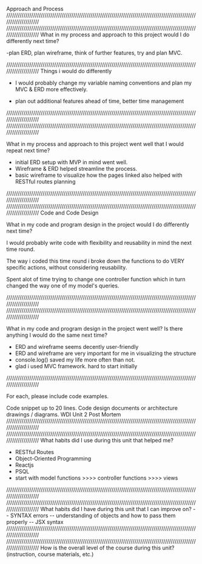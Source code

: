 Approach and Process
////////////////////////////////////////////////////////////////////////////////////////////////////////////////////
////////////////////////////////////////////////////////////////////////////////////////////////////////////////////
What in my process and approach to this project would I do differently next time?


-plan ERD, plan wireframe, think of further features, try and plan MVC.


////////////////////////////////////////////////////////////////////////////////////////////////////////////////////
Things i would do differently

- I would probably change my variable naming conventions and plan my MVC & ERD more effectively.

- plan out additional features ahead of time, better time management

////////////////////////////////////////////////////////////////////////////////////////////////////////////////////
////////////////////////////////////////////////////////////////////////////////////////////////////////////////////

What in my process and approach to this project went well that I would repeat next time?


- initial ERD setup with MVP in mind went well.
- Wireframe & ERD helped streamline the process.
- basic wireframe to visualize how the pages linked also helped with RESTful routes planning

////////////////////////////////////////////////////////////////////////////////////////////////////////////////////
////////////////////////////////////////////////////////////////////////////////////////////////////////////////////
Code and Code Design

What in my code and program design in the project would I do differently next time?


I would probably write code with flexibility and reusability in mind the next time round.

The way i coded this time round i broke down the functions to do VERY specific actions, without considering
reusability.

Spent alot of time trying to change one controller function which in turn changed the way one of my model's queries.

////////////////////////////////////////////////////////////////////////////////////////////////////////////////////
////////////////////////////////////////////////////////////////////////////////////////////////////////////////////

What in my code and program design in the project went well? Is there anything I would do the same next time?



- ERD and wireframe seems decently user-friendly
- ERD and wireframe are very important for me in visualizing the structure
- console.log() saved my life more often than not.
- glad i used MVC framework. hard to start initially


////////////////////////////////////////////////////////////////////////////////////////////////////////////////////

For each, please include code examples.

Code snippet up to 20 lines.
Code design documents or architecture drawings / diagrams.
WDI Unit 2 Post Mortem
////////////////////////////////////////////////////////////////////////////////////////////////////////////////////
////////////////////////////////////////////////////////////////////////////////////////////////////////////////////
What habits did I use during this unit that helped me?

- RESTful Routes
- Object-Oriented Programming
- Reactjs
- PSQL
- start with model functions >>>> controller functions >>>> views

////////////////////////////////////////////////////////////////////////////////////////////////////////////////////
////////////////////////////////////////////////////////////////////////////////////////////////////////////////////
What habits did I have during this unit that I can improve on?
-- SYNTAX errors
-- understanding of objects and how to pass them properly
-- JSX syntax
////////////////////////////////////////////////////////////////////////////////////////////////////////////////////
////////////////////////////////////////////////////////////////////////////////////////////////////////////////////
How is the overall level of the course during this unit? (instruction, course materials, etc.)
